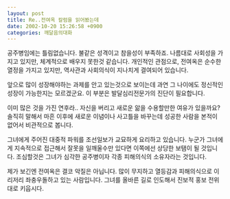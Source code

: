 ```yaml
---
layout: post
title: Re..전여옥 칼럼을 읽어봤는데
date: 2002-10-20 15:26:58 +0900
categories: 깨달음의대화
---
```

공주병임에는 틀림없습니다. 불같은 성격이고 참을성이 부족하죠. 나름대로 사회성을 가지고 있지만, 체계적으로 배우지 못한것 같습니다. 개인적인 관점으로, 전여옥은 순수한 열정을 가지고 있지만, 역사관과 사회의식이 지나치게 결여되어 있습니다.
  

  
앞으로 많이 성장해야하는 과제를 안고 있는것으로 보이는데 과연 그 나이에도 정신적인 성장이 가능한지는 모르겠군요. 이 부분은 발달심리전문가의 진단이 필요합니다.
  

  
이미 많은 것을 가진 연후라.. 자신을 버리고 새로운 앎을 수용할만한 여유가 있을까요? 솔직히 말해서 마흔 이후에 새로운 이념이나 사고틀을 바꾸는데 성공한 사람을 본적이 없어서 비관적으로 봅니다.
  

  
그녀에게 주어진 대중적 파워를 조선일보가 교묘하게 요리하고 있습니다. 누군가 그녀에게 지속적으로 접근해서 잘못을 일깨울수만 있다면 이쪽에선 상당한 보탬이 될 것입니다. 조심할것은 그녀가 심각한 공주병이자 각종 피해의식의 소유자라는 것입니다.
  

  
제가 보긴엔 전여옥은 결코 악질은 아닙니다. 많이 무지하고 열등감과 피해의식으로 이리저리 좌충우돌하고 있는 사람입니다. 그녀를 올바른 길로 인도해서 진보적 홍보 전위대로 키웁시다.
